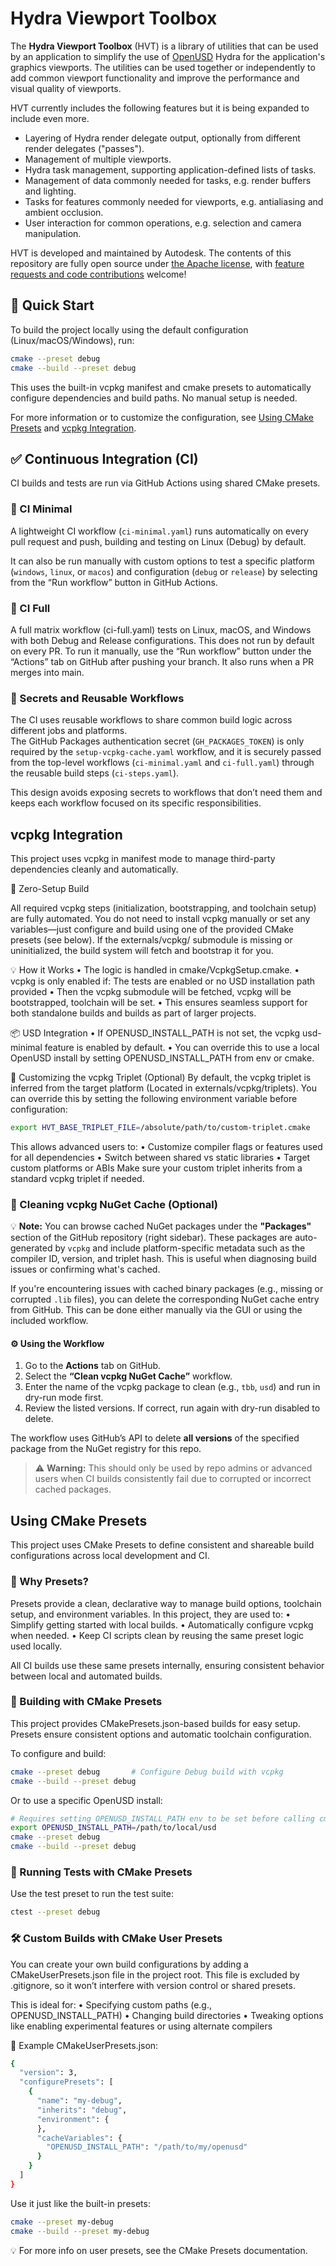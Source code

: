 # Hydra Viewport Toolbox
The **Hydra Viewport Toolbox** (HVT) is a library of utilities that can be used by an application to simplify the use of [OpenUSD](https://openusd.org) Hydra for the application's graphics viewports. The utilities can be used together or independently to add common viewport functionality and improve the performance and visual quality of viewports.

HVT currently includes the following features but it is being expanded to include even more.

- Layering of Hydra render delegate output, optionally from different render delegates ("passes").
- Management of multiple viewports.
- Hydra task management, supporting application-defined lists of tasks.
- Management of data commonly needed for tasks, e.g. render buffers and lighting.
- Tasks for features commonly needed for viewports, e.g. antialiasing and ambient occlusion.
- User interaction for common operations, e.g. selection and camera manipulation.

HVT is developed and maintained by Autodesk. The contents of this repository are fully open source under [the Apache license](LICENSE.md), with [feature requests and code contributions](CONTRIBUTING.md) welcome!

## 🚀 Quick Start

To build the project locally using the default configuration (Linux/macOS/Windows), run:
```bash
cmake --preset debug
cmake --build --preset debug
```
This uses the built-in vcpkg manifest and cmake presets to automatically configure dependencies and build paths. No manual setup is needed.

For more information or to customize the configuration, see [Using CMake Presets](#using-cmake-presets) and [vcpkg Integration](#vcpkg-integration).

## ✅ Continuous Integration (CI)

CI builds and tests are run via GitHub Actions using shared CMake presets.

### 🧪 CI Minimal

A lightweight CI workflow (`ci-minimal.yaml`) runs automatically on every pull request and push, building and testing on Linux (Debug) by default.

It can also be run manually with custom options to test a specific platform (`windows`, `linux`, or `macos`) and configuration (`debug` or `release`) by selecting from the “Run workflow” button in GitHub Actions.

### 🔁 CI Full

A full matrix workflow (ci-full.yaml) tests on Linux, macOS, and Windows with both Debug and Release configurations. This does not run by default on every PR.
To run it manually, use the “Run workflow” button under the “Actions” tab on GitHub after pushing your branch.
It also runs when a PR merges into main.

### 🔐 Secrets and Reusable Workflows

The CI uses reusable workflows to share common build logic across different jobs and platforms.  
The GitHub Packages authentication secret (`GH_PACKAGES_TOKEN`) is only required by the `setup-vcpkg-cache.yaml` workflow, and it is securely passed from the top-level workflows (`ci-minimal.yaml` and `ci-full.yaml`) through the reusable build steps (`ci-steps.yaml`).

This design avoids exposing secrets to workflows that don’t need them and keeps each workflow focused on its specific responsibilities.

## vcpkg Integration

This project uses vcpkg in manifest mode to manage third-party dependencies cleanly and automatically.

🧰 Zero-Setup Build

All required vcpkg steps (initialization, bootstrapping, and toolchain setup) are fully automated. You do not need to install vcpkg manually or set any variables—just configure and build using one of the provided CMake presets (see below).
If the externals/vcpkg/ submodule is missing or uninitialized, the build system will fetch and bootstrap it for you.

💡 How it Works
  •	The logic is handled in cmake/VcpkgSetup.cmake.
  •	vcpkg is only enabled if: The tests are enabled or no USD installation path provided
  •	Then the vcpkg submodule will be fetched, vcpkg will be bootstrapped, toolchain will be set.
  •	This ensures seamless support for both standalone builds and builds as part of larger projects.

📦 USD Integration
  •	If OPENUSD_INSTALL_PATH is not set, the vcpkg usd-minimal feature is enabled by default.
  •	You can override this to use a local OpenUSD install by setting OPENUSD_INSTALL_PATH from env or cmake.

🔁 Customizing the vcpkg Triplet (Optional)
By default, the vcpkg triplet is inferred from the target platform (Located in externals/vcpkg/triplets).
You can override this by setting the following environment variable before configuration:
```bash
export HVT_BASE_TRIPLET_FILE=/absolute/path/to/custom-triplet.cmake
```
This allows advanced users to:
  •	Customize compiler flags or features used for all dependencies
  •	Switch between shared vs static libraries
  •	Target custom platforms or ABIs
Make sure your custom triplet inherits from a standard vcpkg triplet if needed.

### 🧹 Cleaning vcpkg NuGet Cache (Optional)

💡 **Note:** You can browse cached NuGet packages under the **"Packages"** section of the GitHub repository (right sidebar). These packages are auto-generated by `vcpkg` and include platform-specific metadata such as the compiler ID, version, and triplet hash. This is useful when diagnosing build issues or confirming what's cached.

If you're encountering issues with cached binary packages (e.g., missing or corrupted `.lib` files), you can delete the corresponding NuGet cache entry from GitHub. This can be done either manually via the GUI or using the included workflow.

#### ⚙️ Using the Workflow

1. Go to the **Actions** tab on GitHub.
2. Select the **“Clean vcpkg NuGet Cache”** workflow.
3. Enter the name of the vcpkg package to clean (e.g., `tbb`, `usd`) and run in dry-run mode first.
4. Review the listed versions. If correct, run again with dry-run disabled to delete.

The workflow uses GitHub’s API to delete **all versions** of the specified package from the NuGet registry for this repo.

> ⚠️ **Warning:** This should only be used by repo admins or advanced users when CI builds consistently fail due to corrupted or incorrect cached packages.

## Using CMake Presets

This project uses CMake Presets to define consistent and shareable build configurations across local development and CI.

### 🧰 Why Presets?
Presets provide a clean, declarative way to manage build options, toolchain setup, and environment variables. In this project, they are used to:
	•	Simplify getting started with local builds.
	•	Automatically configure vcpkg when needed.
	•	Keep CI scripts clean by reusing the same preset logic used locally.

All CI builds use these same presets internally, ensuring consistent behavior between local and automated builds.

### 🔧 Building with CMake Presets

This project provides CMakePresets.json-based builds for easy setup. Presets ensure consistent options and automatic toolchain configuration.

To configure and build:
```bash
cmake --preset debug       # Configure Debug build with vcpkg
cmake --build --preset debug
```

Or to use a specific OpenUSD install:
```bash
# Requires setting OPENUSD_INSTALL_PATH env to be set before calling cmake
export OPENUSD_INSTALL_PATH=/path/to/local/usd
cmake --preset debug
cmake --build --preset debug
```

### 🧪 Running Tests with CMake Presets
Use the test preset to run the test suite:
```bash
ctest --preset debug
```

### 🛠️ Custom Builds with CMake User Presets

You can create your own build configurations by adding a CMakeUserPresets.json file in the project root. This file is excluded by .gitignore, so it won’t interfere with version control or shared presets.

This is ideal for:
  •	Specifying custom paths (e.g., OPENUSD_INSTALL_PATH)
  •	Changing build directories
  •	Tweaking options like enabling experimental features or using alternate compilers

📁 Example CMakeUserPresets.json:
```bash
{
  "version": 3,
  "configurePresets": [
    {
      "name": "my-debug",
      "inherits": "debug",
      "environment": {
      },
      "cacheVariables": {
        "OPENUSD_INSTALL_PATH": "/path/to/my/openusd"
      }
    }
  ]
}
```

Use it just like the built-in presets:
```bash
cmake --preset my-debug
cmake --build --preset my-debug
```

💡 For more info on user presets, see the CMake Presets documentation.